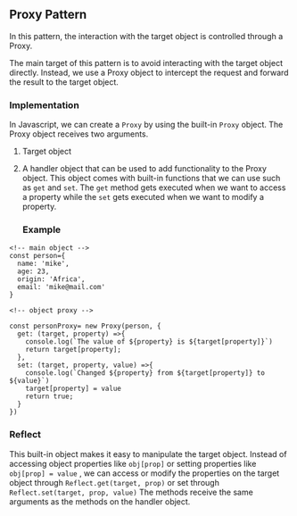 ## Proxy Pattern

In this pattern, the interaction with the target object is controlled through a Proxy.

The main target of this pattern is to avoid interacting with the target object directly. Instead, we use a Proxy object to intercept the request and forward the result to the target object.

### Implementation

In Javascript, we can create a `Proxy` by using the built-in `Proxy` object.
The Proxy object receives two arguments.

1. Target object
2. A handler object that can be used to add functionality to the Proxy object. This object comes with built-in functions that we can use
   such as `get` and `set`.
   The `get` method gets executed when we want to access a property while the `set` gets executed when we want to modify a property.

   ### Example

```
<!-- main object -->
const person={
  name: 'mike',
  age: 23,
  origin: 'Africa',
  email: 'mike@mail.com'
}

<!-- object proxy -->

const personProxy= new Proxy(person, {
  get: (target, property) =>{
    console.log(`The value of ${property} is ${target[property]}`)
    return target[property];
  },
  set: (target, property, value) =>{
    console.log(`Changed ${property} from ${target[property]} to ${value}`)
    target[property] = value
    return true;
  }
})
```

### Reflect

This built-in object makes it easy to manipulate the target object.
Instead of accessing object properties like `obj[prop]` or setting properties like `obj[prop] = value` , we can
access or modify the properties on the target object through `Reflect.get(target, prop)` or set through `Reflect.set(target, prop, value)`
The methods receive the same arguments as the methods on the handler object.
